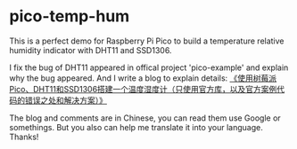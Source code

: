# pico-temp-hum
This is a perfect demo for Raspberry Pi Pico to build a temperature relative humidity indicator with DHT11 and SSD1306.

I fix the bug of DHT11 appeared in offical project 'pico-example' and explain why the bug appeared. And I write a blog to explain details: [《使用树莓派Pico、DHT11和SSD1306搭建一个温度湿度计（只使用官方库，以及官方案例代码的错误之处和解决方案）》](https://blog.csdn.net/qq_33919450/article/details/132504441)


The blog and comments are in Chinese, you can read them use Google or somethings. But you also can help me translate it into your language. Thanks!
